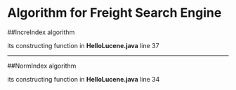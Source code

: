# Algorithm for Freight Search Engine

##IncreIndex algorithm

its constructing function in **HelloLucene.java** line 37


***

##NormIndex algorithm

its constructing function in **HelloLucene.java** line 34
